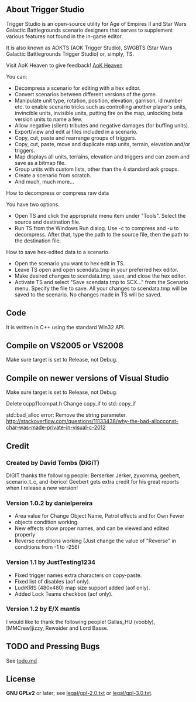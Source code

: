About Trigger Studio
--------------------

Trigger Studio is an open-source utility for Age of Empires II and Star
Wars Galactic Battlegrounds scenario designers that serves to supplement
various features not found in the in-game editor.

It is also known as AOKTS (AOK Trigger Studio), SWGBTS (Star Wars
Galactic Battlegrounds Trigger Studio) or, simply, TS.

Visit AoK Heaven to give feedback!
[AoK Heaven](http://aok.heavengames.com/blacksmith/showfile.php?fileid=12103&amp;f=&amp;st=40&amp;ci=)

You can:

* Decompress a scenario for editing with a hex editor.
* Convert scenarios between different versions of the game.
* Manipulate unit type, rotation, position, elevation, garrison, id number etc. to enable scenario tricks such as controlling another player's units, invincible units, invisible units, putting fire on the map, unlocking beta version units to name a few.
* Allow negative (silent) tributes and negative damages (for buffing units).
* Export/view and edit ai files included in a scenario.
* Copy, cut, paste and rearrange groups of triggers.
* Copy, cut, paste, move and duplicate map units, terrain, elevation and/or triggers.
* Map displays all units, terrains, elevation and triggers and can zoom and save as a bitmap file.
* Group units with custom lists, other than the 4 standard aok groups.
* Create a scenario from scratch.
* And much, much more...

How to decompress or compress raw data

You have two options:

* Open TS and click the appropriate menu item under "Tools". Select the source and destination file.
* Run TS from the Windows Run dialog. Use -c to compress and -u to decompress. After that, type the path to the source file, then the path to the destination file.

How to save hex-edited data to a scenario.

* Open the scenario you want to hex edit in TS.
* Leave TS open and open scendata.tmp in your preferred hex editor.
* Make desired changes to scendata.tmp, save, and close the hex editor.
* Activate TS and select "Save scendata.tmp to SCX..." from the Scenario menu.  Specify the file to save. All your changes to scendata.tmp will be saved to the scenario. No changes made in TS will be saved.

Code
----

It is written in C++ using the standard Win32 API.

Compile on VS2005 or VS2008
---------------------------

Make sure target is set to Release, not Debug.

Compile on newer versions of Visual Studio
------------------------------------------

Make sure target is set to Release, not Debug.

Delete ccpp11compat.h
Change copy_if to std::copy_if

std::bad_alloc error:
    Remove the string parameter.
    http://stackoverflow.com/questions/11133438/why-the-bad-allocconst-char-was-made-private-in-visual-c-2012

Credit
------

### Created by David Tombs (DiGiT) ###
DIGIT thanks the following people: Berserker Jerker, zyxomma, geebert,
scenario_t_c, and iberico! Geebert gets extra credit for his great
reports when I release a new version!

### Version 1.0.2 by danielpereira ###
* Area value for Change Object Name, Patrol effects and for Own Fewer
* objects condition working.
* New effects show proper names, and can be viewed and edited properly
* Reverse conditions working (Just change the value of "Reverse" in conditions from -1 to -256)

### Version 1.1 by JustTesting1234 ###
* Fixed trigger names extra characters on copy-paste.
* Fixed list of disables (aof only).
* LudiKRIS (480x480) map size support added (aof only).
* Added Lock Teams checkbox (aof only).

### Version 1.2 by E/X mantis ###
I would like to thank the following people! Gallas_HU (voobly), [MMCrew]jizzy, Rewaider and Lord Basse.

TODO and Pressing Bugs
----------------------
See [todo.md](todo.md)

License
-------
**GNU GPLv2** or later; see [legal/gpl-2.0.txt](legal/gpl-2.0.txt) or [legal/gpl-3.0.txt](legal/gpl-3.0.txt).